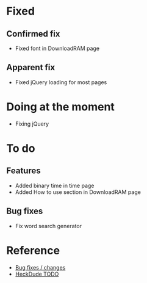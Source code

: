 # Fixed
## Confirmed fix
- Fixed font in DownloadRAM page
## Apparent fix
- Fixed jQuery loading for most pages

# Doing at the moment
- Fixing jQuery

# To do
## Features
- Added binary time in time page
- Added How to use section in DownloadRAM page
## Bug fixes
- Fix word search generator

# Reference
- [Bug fixes / changes](https://github.com/epicwebsite/epicwebsite.github.io/commits/master)
- [HeckDude TODO](./p/heckdude/todo.md)